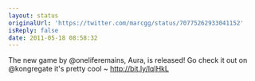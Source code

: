 ```yaml
---
layout: status
originalUrl: 'https://twitter.com/marcgg/status/70775262933041152'
isReply: false
date: 2011-05-18 08:58:32
---
```


The new game by @oneliferemains, Aura, is released! Go check it out on @kongregate it's pretty cool ~ http://bit.ly/lqIHkL
